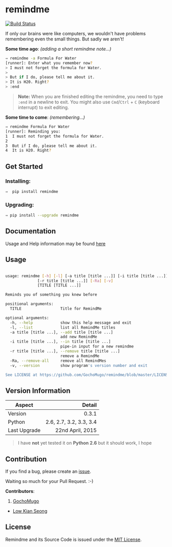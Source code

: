 
# remindme #

[![Build Status](https://travis-ci.org/GochoMugo/remindme.svg?branch=master)](https://travis-ci.org/GochoMugo/remindme)

If only our brains were like computers, we wouldn't have problems
 remembering even the small things. But sadly we aren't!

**Some time ago**: *(adding a short remindme note...)*

```bash
⇒ remindme -a Formula For Water
[runner]: Enter what you remember now?
> I must not forget the formula for Water.
>
> But if I do, please tell me about it.
> It is H20. Right?
> :end

```

> **Note:** When you are finished editing the remindme, you need
> to type `:end` in a newline to exit. You might also
> use `Cmd`/`Ctrl` + `C` (keyboard interrupt) to exit editing.


**Some time to come**: *(remembering...)*

```bash
⇒ remindme Formula For Water
[runner]: Reminding you:
1  I must not forget the formula for Water.
2
3  But if I do, please tell me about it.
4  It is H20. Right?

```


## Get Started ##

### Installing: ###

```bash
⇒  pip install remindme
```

### Upgrading: ###

```bash
⇒ pip install --upgrade remindme
```


## Documentation ##

Usage and Help information may be found [here][gh-pages]


## Usage ##

```bash

usage: remindme [-h] [-l] [-a title [title ...]] [-i title [title ...]]
              [-r title [title ...]] [-Ra] [-v]
              [TITLE [TITLE ...]]

Reminds you of something you knew before

positional arguments:
  TITLE                 Title for RemindMe

optional arguments:
  -h, --help            show this help message and exit
  -l, --list            list all RemindMe titles
  -a title [title ...], --add title [title ...]
                        add new RemindMe
  -i title [title ...], --in title [title ...]
                        pipe-in input for a new remindme
  -r title [title ...], --remove title [title ...]
                        remove a RemindMe
  -Ra, --remove-all     remove all RemindMes
  -v, --version         show program's version number and exit

See LICENSE at https://github.com/GochoMugo/remindme/blob/master/LICENSE

```

## Version Information ##

|Aspect|Detail|
|-------|------:|
|Version| 0.3.1|
|Python|2.6, 2.7, 3.2, 3.3, 3.4|
|Last Upgrade|22nd April, 2015|

> I have __not__ yet tested it on __Python 2.6__ but it should work, I hope


## Contribution ##

If you find a bug, please create an [issue][issues].

Waiting so much for your Pull Request. :-)

**Contributors**:

1. [GochoMugo](https://github.com/GochoMugo)
*  [Low Kian Seong](https://github.com/lowks)


## License ##

Remindme and its Source Code is issued under the [MIT License][MIT].


[gh-pages]:https://gochomugo.github.io/remindme "Remindme Home page"
[issues]:https://github.com/GochoMugo/remindme/issues "Create an Issue"
[MIT]:https://github.com/GochoMugo/remindme/blob/master/LICENSE "MIT License"
